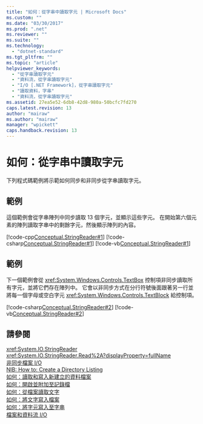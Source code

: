 ```yaml
---
title: "如何：從字串中讀取字元 | Microsoft Docs"
ms.custom: ""
ms.date: "03/30/2017"
ms.prod: ".net"
ms.reviewer: ""
ms.suite: ""
ms.technology: 
  - "dotnet-standard"
ms.tgt_pltfrm: ""
ms.topic: "article"
helpviewer_keywords: 
  - "從字串讀取字元"
  - "資料流，從字串讀取字元"
  - "I/O [.NET Framework]，從字串讀取字元"
  - "讀取資料，字串"
  - "資料流，從字串讀取字元"
ms.assetid: 27ea5e52-6db8-42d8-980a-50bcfc7fd270
caps.latest.revision: 13
author: "mairaw"
ms.author: "mairaw"
manager: "wpickett"
caps.handback.revision: 13
---
```

# 如何：從字串中讀取字元
下列程式碼範例將示範如何同步和非同步從字串讀取字元。  
  
## 範例  
 這個範例會從字串陣列中同步讀取 13 個字元，並顯示這些字元。  在開始第六個元素的陣列讀取字串中的剩餘字元，然後顯示陣列的內容。  
  
 [!code-cpp[Conceptual.StringReader#1](../../../samples/snippets/cpp/VS_Snippets_CLR/conceptual.stringreader/cpp/source.cpp#1)]
 [!code-csharp[Conceptual.StringReader#1](../../../samples/snippets/csharp/VS_Snippets_CLR/conceptual.stringreader/cs/source.cs#1)]
 [!code-vb[Conceptual.StringReader#1](../../../samples/snippets/visualbasic/VS_Snippets_CLR/conceptual.stringreader/vb/source.vb#1)]  
  
## 範例  
 下一個範例會從 <xref:System.Windows.Controls.TextBox> 控制項非同步讀取所有字元，並將它們存在陣列中。  它會以非同步方式在分行符號後面跟著另一行並將每一個字母或空白字元 <xref:System.Windows.Controls.TextBlock> 給控制項。  
  
 [!code-csharp[Conceptual.StringReader#2](../../../samples/snippets/csharp/VS_Snippets_CLR/conceptual.stringreader/cs/source2.cs#2)]
 [!code-vb[Conceptual.StringReader#2](../../../samples/snippets/visualbasic/VS_Snippets_CLR/conceptual.stringreader/vb/source2.vb#2)]  
  
## 請參閱  
 <xref:System.IO.StringReader>   
 <xref:System.IO.StringReader.Read%2A?displayProperty=fullName>   
 [非同步檔案 I\/O](../../../docs/standard/io/非同步檔案-i-o.md)   
 [NIB: How to: Create a Directory Listing](http://msdn.microsoft.com/zh-tw/4d2772b1-b991-4532-a8a6-6ef733277e69)   
 [如何：讀取和寫入新建立的資料檔案](../../../docs/standard/io/how-to-read-and-write-to-a-newly-created-data-file.md)   
 [如何：開啟並附加至記錄檔](../../../docs/standard/io/how-to-open-and-append-to-a-log-file.md)   
 [如何：從檔案讀取文字](../../../docs/standard/io/how-to-read-text-from-a-file.md)   
 [如何：將文字寫入檔案](../../../docs/standard/io/how-to-write-text-to-a-file.md)   
 [如何：將字元寫入至字串](../../../docs/standard/io/how-to-write-characters-to-a-string.md)   
 [檔案和資料流 I\/O](../../../docs/standard/io/index.md)